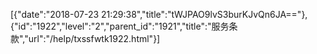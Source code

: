 [{"date":"2018-07-23 21:29:38","title":"tWJPAO9lvS3burKJvQn6JA=="},{"id":"1922","level":"2","parent_id":"1921","title":"服务条款","url":"/help/txssfwtk1922.html"}]
